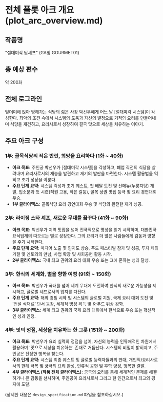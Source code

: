 # 전체 플롯 아크 개요 (plot_arc_overview.md)

## 작품명
"절대미각 탑셰프" (GA칭 GOURMET01)

## 총 예상 편수
약 200화

## 전체 로그라인
빚더미에 앉아 망해가는 식당의 젊은 사장 박선우에게 어느 날 [절대미각 시스템]이 각성한다. 최악의 조건 속에서 시스템의 도움과 자신의 열정으로 기적의 요리를 만들어내며 식당을 재건하고, 요리사로서 성장하여 결국 맛으로 세상을 치유하는 이야기.

## 주요 아크 구성

### 1부: 골목식당의 작은 반란, 희망을 요리하다 (1화 ~ 40화)
- **아크 목표:** 주인공 박선우가 [절대미각 시스템]을 각성하고, 폐업 직전의 식당을 살려내며 요리사로서의 재능을 발견하고 재기의 발판을 마련한다. 시스템 활용법을 익히고 초기 성장을 이룬다.
- **주요 단계 요약:** 시스템 각성과 초기 퀘스트, 첫 배달 도전 및 신메뉴(누룽지탕) 개발, 입소문과 첫 시련(직원 고용, 작은 갈등), 골목 상권 맛집 등극 및 요리 경연대회 우승.
- **1부 클라이맥스:** 골목식당 요리 경연대회 우승 및 식당의 완전한 재기 성공.

### 2부: 라이징 스타 셰프, 새로운 무대를 꿈꾸다 (41화 ~ 90화)
- **아크 목표:** 박선우가 지역 맛집을 넘어 전국적으로 명성을 얻기 시작하며, 대한민국 요식업계의 떠오르는 별로 성장한다. 그의 요리가 더 많은 사람들에게 감동과 영향을 주기 시작한다.
- **주요 단계 요약:** 미디어 노출 및 인지도 상승, 푸드 페스티벌 참가 및 성공, 투자 제의 거절 및 멘토와의 만남, 사업 확장 및 사회공헌 활동 시작.
- **2부 클라이맥스:** 국내 최고 권위의 요리 대회 우승 또는 그에 준하는 성과 달성.

### 3부: 한식의 세계화, 별을 향한 여정 (91화 ~ 150화)
- **아크 목표:** 박선우가 국내를 넘어 세계 무대에 도전하여 한식의 새로운 가능성을 제시하고, 글로벌 셰프로서의 입지를 다진다.
- **주요 단계 요약:** 해외 경험 시작 및 시스템의 글로벌 지원, 국제 요리 대회 도전 및 '전설 식재료' 단서 등장, 세계적 명성 획득 및 K-푸드 위상 강화.
- **3부 클라이맥스:** 세계 최고 권위의 국제 요리 대회에서 한식으로 우승 또는 혁신적인 성과 인정.

### 4부: 맛의 정점, 세상을 치유하는 한 그릇 (151화 ~ 200화)
- **아크 목표:** 박선우가 요리 실력의 정점을 넘어, 자신의 능력을 인류애적인 차원에서 활용하며 '맛으로 세상을 치유하는' 존재로 거듭난다. 시스템의 비밀이 밝혀지고, 주인공은 진정한 행복을 찾는다.
- **주요 단계 요약:** 시스템 최종 퀘스트 및 글로벌 능력자들과의 연대, 개인적/요리사로서의 한계 극복 및 궁극의 요리 완성, 인류적 공헌 및 후학 양성, 행복한 결말.
- **4부 클라이맥스 (작품 전체 클라이맥스):** 궁극의 요리를 통해 세계적인 문제를 해결하거나 큰 감동을 선사하며, 주인공이 요리사로서 그리고 한 인간으로서 최고의 경지에 도달.

(상세한 내용은 `design_specification.md` 파일을 참조하십시오.)